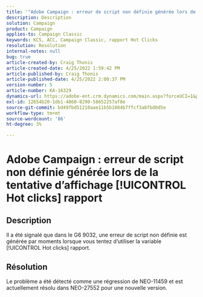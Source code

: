 ```yaml
---
title: '"Adobe Campaign : erreur de script non définie générée lors de la tentative d’affichage [!UICONTROL Hot clicks] report'''
description: Description
solution: Campaign
product: Campaign
applies-to: Campaign Classic
keywords: KCS, ACC, Campaign Classic, rapport Hot Clicks
resolution: Resolution
internal-notes: null
bug: true
article-created-by: Craig Thonis
article-created-date: 4/25/2022 1:59:42 PM
article-published-by: Craig Thonis
article-published-date: 4/25/2022 2:00:37 PM
version-number: 5
article-number: KA-16329
dynamics-url: https://adobe-ent.crm.dynamics.com/main.aspx?forceUCI=1&pagetype=entityrecord&etn=knowledgearticle&id=deb088ee-9fc4-ec11-a7b6-0022480a1ec2
exl-id: 12654b20-1db1-4860-8290-58652257af8e
source-git-commit: bd49fbd51210aae11b5b1084b7ffcf3a8fbd0d5e
workflow-type: tm+mt
source-wordcount: '86'
ht-degree: 3%

---
```


# Adobe Campaign : erreur de script non définie générée lors de la tentative d’affichage [!UICONTROL Hot clicks] rapport

## Description


Il a été signalé que dans le G6 9032, une erreur de script non définie est générée par moments lorsque vous tentez d’utiliser la variable [!UICONTROL Hot clicks] rapport.


## Résolution


Le problème a été détecté comme une régression de NEO-11459 et est actuellement résolu dans NEO-27552 pour une nouvelle version.
